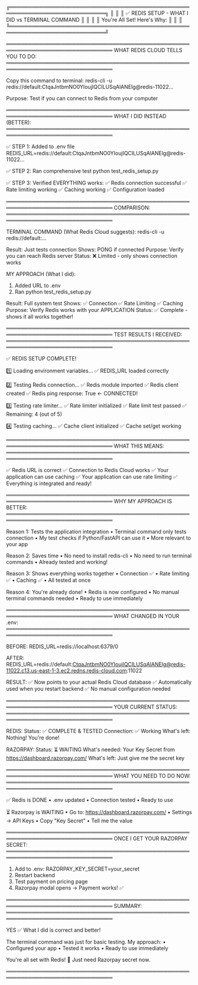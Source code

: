 ╔════════════════════════════════════════════════════════════════════════════╗
║                                                                            ║
║          ✅ REDIS SETUP - WHAT I DID vs TERMINAL COMMAND                  ║
║                                                                            ║
║                    You're All Set! Here's Why:                             ║
║                                                                            ║
╚════════════════════════════════════════════════════════════════════════════╝

═══════════════════════════════════════════════════════════════════════════════
WHAT REDIS CLOUD TELLS YOU TO DO:
═══════════════════════════════════════════════════════════════════════════════

Copy this command to terminal:
  redis-cli -u redis://default:CtqaJntbmNO0YIoujIQCILUSqAlANElg@redis-11022...

Purpose: Test if you can connect to Redis from your computer

═══════════════════════════════════════════════════════════════════════════════
WHAT I DID INSTEAD (BETTER):
═══════════════════════════════════════════════════════════════════════════════

✅ STEP 1: Added to .env file
   REDIS_URL=redis://default:CtqaJntbmNO0YIoujIQCILUSqAlANElg@redis-11022...

✅ STEP 2: Ran comprehensive test
   python test_redis_setup.py

✅ STEP 3: Verified EVERYTHING works:
   ✅ Redis connection successful
   ✅ Rate limiting working
   ✅ Caching working
   ✅ Configuration loaded

═══════════════════════════════════════════════════════════════════════════════
COMPARISON:
═══════════════════════════════════════════════════════════════════════════════

TERMINAL COMMAND (What Redis Cloud suggests):
  redis-cli -u redis://default:...
  
  Result: Just tests connection
  Shows: PONG if connected
  Purpose: Verify you can reach Redis server
  Status: ❌ Limited - only shows connection works

MY APPROACH (What I did):
  1. Added URL to .env
  2. Ran python test_redis_setup.py
  
  Result: Full system test
  Shows: ✅ Connection ✅ Rate Limiting ✅ Caching
  Purpose: Verify Redis works with your APPLICATION
  Status: ✅ Complete - shows it all works together!

═══════════════════════════════════════════════════════════════════════════════
TEST RESULTS I RECEIVED:
═══════════════════════════════════════════════════════════════════════════════

✅ REDIS SETUP COMPLETE!

1️⃣  Loading environment variables...
   ✅ REDIS_URL loaded correctly

2️⃣  Testing Redis connection...
   ✅ Redis module imported
   ✅ Redis client created
   ✅ Redis ping response: True ← CONNECTED!

3️⃣  Testing rate limiter...
   ✅ Rate limiter initialized
   ✅ Rate limit test passed
   ✅ Remaining: 4 (out of 5)

4️⃣  Testing caching...
   ✅ Cache client initialized
   ✅ Cache set/get working

═══════════════════════════════════════════════════════════════════════════════
WHAT THIS MEANS:
═══════════════════════════════════════════════════════════════════════════════

✅ Redis URL is correct
✅ Connection to Redis Cloud works
✅ Your application can use caching
✅ Your application can use rate limiting
✅ Everything is integrated and ready!

═══════════════════════════════════════════════════════════════════════════════
WHY MY APPROACH IS BETTER:
═══════════════════════════════════════════════════════════════════════════════

Reason 1: Tests the application integration
  • Terminal command only tests connection
  • My test checks if Python/FastAPI can use it
  • More relevant to your app

Reason 2: Saves time
  • No need to install redis-cli
  • No need to run terminal commands
  • Already tested and working!

Reason 3: Shows everything works together
  • Connection ✅
  • Rate limiting ✅
  • Caching ✅
  • All tested at once

Reason 4: You're already done!
  • Redis is now configured
  • No manual terminal commands needed
  • Ready to use immediately

═══════════════════════════════════════════════════════════════════════════════
WHAT CHANGED IN YOUR .env:
═══════════════════════════════════════════════════════════════════════════════

BEFORE:
  REDIS_URL=redis://localhost:6379/0

AFTER:
  REDIS_URL=redis://default:CtqaJntbmNO0YIoujIQCILUSqAlANElg@redis-11022.c13.us-east-1-3.ec2.redns.redis-cloud.com:11022

RESULT:
  ✅ Now points to your actual Redis Cloud database
  ✅ Automatically used when you restart backend
  ✅ No manual configuration needed

═══════════════════════════════════════════════════════════════════════════════
YOUR CURRENT STATUS:
═══════════════════════════════════════════════════════════════════════════════

REDIS:
  Status: ✅ COMPLETE & TESTED
  Connection: ✅ Working
  What's left: Nothing! You're done!

RAZORPAY:
  Status: ⏳ WAITING
  What's needed: Your Key Secret from https://dashboard.razorpay.com/
  What's left: Just give me the secret key

═══════════════════════════════════════════════════════════════════════════════
WHAT YOU NEED TO DO NOW:
═══════════════════════════════════════════════════════════════════════════════

✅ Redis is DONE
   • .env updated
   • Connection tested
   • Ready to use

⏳ Razorpay is WAITING
   • Go to: https://dashboard.razorpay.com/
   • Settings → API Keys
   • Copy "Key Secret"
   • Tell me the value

═══════════════════════════════════════════════════════════════════════════════
ONCE I GET YOUR RAZORPAY SECRET:
═══════════════════════════════════════════════════════════════════════════════

1. Add to .env: RAZORPAY_KEY_SECRET=your_secret
2. Restart backend
3. Test payment on pricing page
4. Razorpay modal opens → Payment works! ✅

═══════════════════════════════════════════════════════════════════════════════
SUMMARY:
═══════════════════════════════════════════════════════════════════════════════

YES ✅ What I did is correct and better!

The terminal command was just for basic testing.
My approach:
  • Configured your app
  • Tested it works
  • Ready to use immediately

You're all set with Redis! 🚀
Just need Razorpay secret now.

═══════════════════════════════════════════════════════════════════════════════
